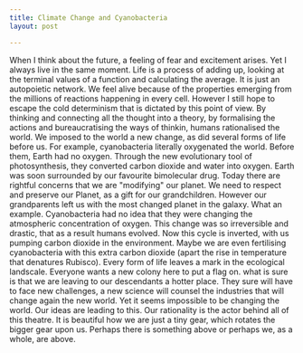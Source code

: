 ```yaml
---
title: Climate Change and Cyanobacteria
layout: post

---
```

When I think about the future, a feeling of fear and excitement arises. Yet I always live in the same moment. Life is a process of adding up, looking at the terminal values of a function and calculating the average. It is just an autopoietic network. We feel alive because of the properties emerging from the millions of reactions happening in every cell. However I still hope to escape the cold determinism that is dictated by this point of view. By thinking and connecting all the thought into a theory, by formalising the actions and bureaucratising the ways of thinkin, humans rationalised the world. We imposed to the world a new change, as did several forms of life before us. For example, cyanobacteria literally oxygenated the world. Before them, Earth had no oxygen. Through the new evolutionary tool of photosynthesis, they converted carbon dioxide and water into oxygen. Earth was soon surrounded by our favourite bimolecular drug.
Today there are rightful concerns that we are "modifying" our planet.
We need to respect and preserve our Planet, as a gift for our grandchildren. However our grandparents left us with the most changed planet in the galaxy. What an example. Cyanobacteria had no idea that they were changing the atmospheric concentration of oxygen. This change was so irreversible and drastic, that as a result humans evolved. Now this cycle is inverted, with us pumping carbon dioxide in the environment. Maybe we are even fertilising cyanobacteria with this extra carbon dioxide (apart the rise in temperature that denatures Rubisco).
Every form of life leaves a mark in the ecological landscale. Everyone wants a new colony here to put a flag on.
what is sure is that we are leaving to our descendants a hotter place. They sure will have to face new challenges, a new science will counsel the industries that will change again the new world. Yet it seems impossible to be changing the world. Our ideas are leading to this. Our rationality is the actor behind all of this theatre. It is beautiful how we are just a tiny gear, which rotates the bigger gear upon us. Perhaps there is something above or perhaps we, as a whole, are above.
